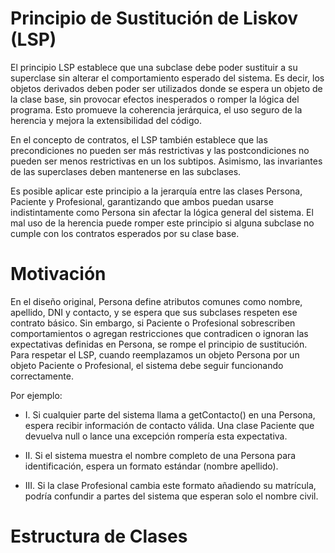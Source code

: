 # Principio de Sustitución de Liskov (LSP) 

El principio LSP establece que una subclase debe poder sustituir a su superclase sin alterar el comportamiento esperado del sistema. Es decir, los objetos derivados deben poder ser utilizados donde se espera un objeto de la clase base, sin provocar efectos inesperados o romper la lógica del programa. Esto promueve la coherencia jerárquica, el uso seguro de la herencia y mejora la extensibilidad del código.

En el concepto de contratos, el LSP también establece que las precondiciones no pueden ser más restrictivas y las postcondiciones no pueden ser menos restrictivas en un los subtipos. Asimismo, las invariantes de las superclases deben mantenerse en las subclases. 

Es posible aplicar este principio a la jerarquía entre las clases Persona, Paciente y Profesional, garantizando que ambos puedan usarse indistintamente como Persona sin afectar la lógica general del sistema. El mal uso de la herencia puede romper este principio si alguna subclase no cumple con los contratos esperados por su clase base.

# Motivación 
 
En el diseño original, Persona define atributos comunes como nombre, apellido, DNI y contacto, y se espera que sus subclases respeten ese contrato básico. Sin embargo, si Paciente o Profesional sobrescriben comportamientos o agregan restricciones que contradicen o ignoran las expectativas definidas en Persona, se rompe el principio de sustitución. Para respetar el LSP, cuando reemplazamos un objeto Persona por un objeto Paciente o Profesional, el sistema debe seguir funcionando correctamente.

Por ejemplo:

* I. Si cualquier parte del sistema llama a getContacto() en una Persona, espera recibir información de contacto válida. Una       clase Paciente que devuelva null o lance una excepción rompería esta expectativa.
  
* II. Si el sistema muestra el nombre completo de una Persona para identificación, espera un formato estándar (nombre     apellido).
  
* III. Si la clase Profesional cambia este formato añadiendo su matrícula, podría confundir a partes del sistema que esperan solo el nombre civil.

# Estructura de Clases 
 

